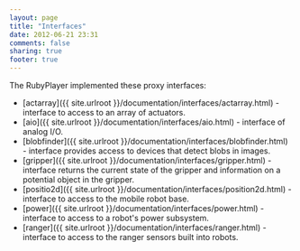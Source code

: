 ```yaml
---
layout: page
title: "Interfaces"
date: 2012-06-21 23:31
comments: false
sharing: true
footer: true
---
```


The RubyPlayer implemented these proxy interfaces:

* [actarray]({{ site.urlroot }}/documentation/interfaces/actarray.html) - interface to access to an array of actuators.
* [aio]({{ site.urlroot }}/documentation/interfaces/aio.html) - interface of analog I/O.
* [blobfinder]({{ site.urlroot }}/documentation/interfaces/blobfinder.html) - interface provides access to devices that detect blobs in images.
* [gripper]({{ site.urlroot }}/documentation/interfaces/gripper.html) - interface returns the current state of the gripper and information on a potential object in the gripper.
* [positio2d]({{ site.urlroot }}/documentation/interfaces/position2d.html) - interface to access to the mobile robot base.
* [power]({{ site.urlroot }}/documentation/interfaces/power.html) - interface to access to a robot's power subsystem.
* [ranger]({{ site.urlroot }}/documentation/interfaces/ranger.html) - interface to access to the ranger sensors built into robots.
